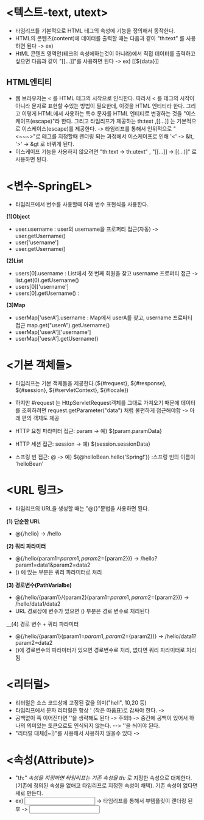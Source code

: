 __<텍스트-text, utext>__
==========================
- 타임리프틑 기본적으로 HTML 테그의 속성에 기능을 정의해서 동작한다.
- HTML의 콘텐츠(content)에 데이터를 출력할 때는 다음과 같이 "th:text" 를 사용하면 된다 -> ex) <span th:text="${data}">
- HtML 콘텐츠 영역안(테크의 속성에하는것이 아니라)에서 직접 데이터를 출력하고 싶으면 다음과 같이 "[[...]]"를 사용하면 된다 -> ex) [[${data}]]

__HTML엔티티__
-------------------
- 웹 브라우저는 < 를 HTML 테그의 시작으로 인식한다. 따라서 < 를 테그의 시작이 아니라 문자로 표현할 수있는 방법이 필요한데, 이것을 HTML 엔티티라 한다. 그리고 이렇게 HTML에서 사용하는 특수 문자를 HTML 엔티티로 변경하는 것을 "이스케이프(escape)"라 한다. 그리고 타임리프가 제공하는 th:text ,[[...]] 는 기본적으로 이스케이스(escape)를 제공한다. -> 타임리프를 통해서 인위적으로 "<~~~>"로 테그를 지정할때 렌더링 되는 과정에서 이스케이프로 인해 '<' -> &lt, '>' -> &gt 로 바뀌게 된다.
- 이스케이프 기능을 사용하지 않으려면 "th:text -> th:utext" , "[[...]] -> [(...)]" 로 사용하면 된다.    

__<변수-SpringEL>__
=====================
- 타임리프에서 변수를 사용할때 아래 변수 표현식을 사용한다.                 
 
__(1)Object__         
- user.username : user의 username을 프로퍼티 접근(자동) -> user.getUsername()
- user['username']
- user.getUsername()

__(2)List__             
- users[0].username : List에서 첫 번째 회원을 찾고 username 프로퍼티 접근 -> list.get(0).getUsername()
- users[0]['username']
- users[0].getUsername() :

__(3)Map__                
- userMap['userA'].username : Map에서 userA를 찾고, username 프로퍼티 접근 map.get("userA").getUsername()
- userMap['userA']['username']
- userMap['uesrA'].getUsername()


__<기본 객체들>__
========================
- 타임리프는 기본 객체들을 제공한다.(${#request}, ${#response}, ${#session}, ${#servletContext}, ${#locale})
- 하지만 #request 는 HttpServletRequest객체를 그대로 가져오기 때문에 데이터를 조회하려면 request.getParameter("data") 처럼 불편하게 접근해야함 -> 아래 편의 객체도 제공          

- HTTP 요청 파라미터 접근: param -> 예) ${param.paramData}
- HTTP 세션 접근: session -> 예) ${session.sessionData}
- 스프링 빈 접근: @ -> 예) ${@helloBean.hello('Spring!')} :스프링 빈의 이름이 'helloBean'

__<URL 링크>__
=================================
- 타임리프의 URL을 생성할 때는 "@{}"문법을 사용하면 된다.  

__(1) 단순한 URL__       
- @{/hello} -> /hello

__(2) 쿼리 파라미터__
- @{/hello(param1=${param1}, param2=${param2})} -> /hello?param1=data1&param2=data2
- () 에 있는 부분은 쿼리 파라미터로 처리

__(3) 경로변수(PathVarialbe)__
- @{/hello/{param1}/{param2}(param1=${param1}, param2=${param2})} -> /hello/data1/data2
- URL 경로상에 변수가 있으면 () 부분은 경로 변수로 처리된다

__(4) 경로 변수 + 쿼리 파라미터
- @{/hello/{param1}(param1=${param1}, param2=${param2})} -> /hello/data1?param2=data2
- ()에 경로변수의 파라미터가 있으면 경로변수로 처리, 없다면 쿼리 파라미터로 처리됨


__<리터럴>__
=====================
- 리터럴은 소스 코드상에 고정된 값을 의미("hell", 10,20 등)
- 타임리프에서 문자 리터럴은 항상 ' (작은 따옴표)로 감싸야 한다. -> <span th:text="'hello'">
- 공백없이 쪽 이어진다면 ''을 생략해도 된다 -> 주의!) <span th:text="hello world!"></span> -> 중간에 공백이 있어서 하나의 의미있는 토큰으로도 인식되지 않는다. --> ''을 씌어야 된다.
- "리터럴 대체(|~|)"를 사용해서 사용하지 않을수 있다 -> <span th:text="|hello ${data}|">

__<속성(Attribute)>__
=======================
- "th:*" 속성을 지정하면 타임리프는 기존 속성을 th:* 로 지정한 속성으로 대체한다.(기존에 정의된 속성을 없애고 타임리프로 지정한 속성이 채택). 기존 속성이 없다면 새로 만든다.    
- ex) <input type="text" name="mock" th:name="userA" /> -> 타임리프를 통해서 뷰템플릿이 랜더링 된 후 -> <input type="text" name="userA" />


